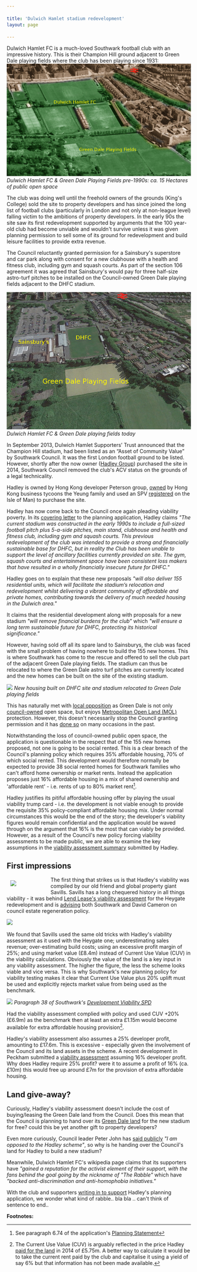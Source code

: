 ```yaml
---

title: 'Dulwich Hamlet stadium redevelopment'
layout: page

---
```

Dulwich Hamlet FC is a much-loved Southwark football club with an impressive history. This is their Champion Hill ground adjacent to Green Dale playing fields where the club has been playing since 1931: 
![](/img/greendale.jpg)
*Dulwich Hamlet FC & Green Dale Playing Fields pre-1990s: ca. 15 Hectares of public open space*

The club was doing well until the freehold owners of the grounds (King's College) sold the site to property developers and has since joined the long list of football clubs (particularly in London and not only at non-league level) falling victim to the ambitions of property developers. In the early 90s the site saw its first redevelopment supported by arguments that the 100 year-old club had become unviable and wouldn't survive unless it was given planning permission to sell some of its ground for redevelopment and build leisure facilities to provide extra revenue.  

The Council reluctantly granted permission for a Sainsbury's superstore and car park along with consent for a new clubhouse with a health and fitness club, including gym and squash courts. As part of the section 106 agreement it was agreed that Sainsbury's would pay for three half-size astro-turf pitches to be installed on the Council-owned Green Dale playing fields adjacent to the DHFC stadium.

![](/img/dhfc2.jpg)
*Dulwich Hamlet FC & Green Dale playing fields today*


In September 2013, Dulwich Hamlet Supporters’ Trust announced that the Champion Hill stadium, had been listed as an “Asset of Community Value” by Southwark Council. It was the first London football ground to be listed. However, shortly after the now owner ([Hadley Group](http://hadleypropertygroup.com/)) purchased the site in 2014, Southwark Council removed the club's ACV status on the grounds of a legal technicality. 

Hadley is owned by Hong Kong developer Peterson group, [owned](http://www.telegraph.co.uk/business/2016/04/07/wealthy-hong-kong-family-to-plough-200m-into-uk-real-estate/) by Hong Kong business tycoons the Yeung family and used an SPV [registered](http://35percent.org/img/LRegisterDHFC.pdf) on the Isle of Man) to purchase the site. 

Hadley has now come back to the Council once again pleading viability poverty. In its [covering letter](http://planbuild.southwark.gov.uk/documents/?GetDocument=%7b%7b%7b!MOs846oklOp6ieOeJtYFyA%3d%3d!%7d%7d%7d) to the planning application, Hadley claims _"The current stadium was constructed in the early 1990s to include a full-sized football pitch plus 5-a-side pitches, main stand, clubhouse and health and fitness club, including gym and squash courts. This previous redevelopment of the club was intended to provide a strong and financially sustainable base for DHFC, but in reality the Club has been unable to support the level of ancillary facilities currently provided on site. The gym, squash courts and entertainment space have been consistent loss makers that have resulted in a wholly financially insecure future for DHFC."_

Hadley goes on to explain that these new proposals _"will also deliver 155 residential units, which will facilitate the stadium’s relocation and redevelopment whilst delivering a vibrant community of affordable and private homes, contributing towards the delivery of much needed housing in the Dulwich area."_

It claims that the residential development along with proposals for a new stadium _"will remove financial burdens for the club"_ which _"will ensure a long term sustainable future for DHFC, protecting its historical significance."_

However, having sold off all its spare land to Sainsburys, the club was faced with the small problem of having nowhere to build the 155 new homes. This is where Southwark has come to the rescue and offered to sell the club part of the adjacent Green Dale playing fields. The stadium can thus be relocated to where the Green Dale astro turf pitches are currently located and the new homes can be built on the site of the existing stadium.

![](http://35percent.org/img/dhfc3.jpg)
*New housing built on DHFC site and stadium relocated to Green Dale playing fields*

This has naturally met with [local opposition](http://www.friendsofdkhwood.org/2016/04/green-dale-planning-application/) as Green Dale is not only [council-owned](http://35percent.org/img/LRegisterGreenDale.pdf) open space, but enjoys [Metropolitan Open Land (MOL)](https://en.wikipedia.org/wiki/Metropolitan_Open_Land) protection. However, this doesn't necessarily stop the Council granting permission and it has [done so](http://35percent.org/sustainable-development/) on many occasions in the past. 
 
Notwithstanding the loss of council-owned public open space, the application is questionable in the respect that of the 155 new homes proposed, not one is going to be social rented. This is a clear breach of the Council's planning policy which requires 35% affordable housing, 70% of which social rented. This development would therefore normally be expected to provide 38 social rented homes for Southwark families who can't afford home ownership or market rents. Instead the application proposes just 16% affordable housing in a mix of shared ownership and 'affordable rent' - i.e. rents of up to 80% market rent[^1].

Hadley justifies its pitiful affordable housing offer by playing the usual viability trump card - i.e. the development is not viable enough to provide the requisite 35% policy-compliant affordable housing mix. Under normal circumstances this would be the end of the story; the developer's viability figures would remain confidential and the application would be waved through on the argument that 16% is the most that can viably be provided. However, as a result of the Council's new policy forcing viability assessments to be made public, we are able to examine the key assumptions in the [viability assessment summary](http://planbuild.southwark.gov.uk/documents/?GetDocument=%7b%7b%7b!g6Huud%2ffC8539Zj%2bH4Z0qg%3d%3d!%7d%7d%7d) submitted by Hadley.

## First impressions
<img src="http://35percent.org/img/socialcleanserssavills.jpg" align="left" style="margin:10px" width="100">The first thing that strikes us is that Hadley's viability was compiled by our old friend and global property giant Savills. Savills has a long chequered history in all things viability - it was behind [Lend Lease's viability assessment](http://35percent.org/2015-06-25-heygate-viability-assessment-finally-revealed/) for the Heygate redevelopment and is [advising](http://35percent.org/the-southwark-clearances/#completing-southwarks-clearances-with-savills) both Southwark and David Cameron on council estate regeneration policy.

![](http://35percent.org/img/savills.png)

We found that Savills used the same old tricks with Hadley's viability assessment as it used with the Heygate one; underestimating sales revenue; over-estimating build costs; using an excessive profit margin of 25%; and using market value (£8.4m) instead of Current Use Value (CUV) in the viability calculations. Obviously the value of the land is a key input in any viability assessment. The higher the figure, the less the scheme looks viable and vice versa. This is why Southwark's new planning policy for viability testing makes it clear that Current Use Value plus 20% uplift must be used and explicitly rejects market value from being used as the benchmark.

![](http://35percent.org/img/spd_cuv.png)
*Paragraph 38 of Southwark's [Development Viability SPD](http://www.southwark.gov.uk/download/downloads/id/13431/development_viability_spd)*
    
Had the viability assessment complied with policy and used CUV +20% (£6.9m) as the benchmark then at least an extra £1.15m would become available for extra affordable housing provision[^2].

Hadley's viability assessment also assumes a 25% developer profit, amounting to £17.6m. This is excessive - especially given the involvement of the Council and its land assets in the scheme. A recent development in Peckham submitted a [viability assessment](http://planbuild.southwark.gov.uk/documents/?GetDocument=%7b%7b%7b!nspksmACnecLtzpJPG4%2fhw%3d%3d!%7d%7d%7d) assuming 16% developer profit. Why does Hadley require 25% profit? were it to assume a profit of 16% (ca. £10m) this would free up around £7m for the provision of extra affordable housing.

## Land give-away?
Curiously, Hadley's viability assessment doesn't include the cost of buying/leasing the Green Dale land from the Council. Does this mean that the Council is planning to hand over its [Green Dale land](http://35percent.org/img/LRegisterGreenDale.pdf) for the new stadium for free? could this be yet another gift to property developers?

Even more curiously, Council leader Peter John has [said publicly](http://www.southwarknews.co.uk/news/final-plans-new-dulwich-hamlet-stadium-submitted/) _"I am opposed to the Hadley scheme"_, so why is he handing over the Council's land for Hadley to build a new stadium?

Meanwhile, Dulwich Hamlet FC's wikipedia page claims that its supporters have _"gained a reputation for the activist element of their support, with the fans behind the goal going by the nickname of "The Rabble"_ which have _"backed anti-discrimination and anti-homophobia initiatives."_

With the club and supporters [writing in to support](http://www.pitchero.com/clubs/dulwichhamlet/news/dulwich-hamlet-new-stadium-support-the-application-1613670.html) Hadley's planning application, we wonder what kind of rabble.. bla bla .. can't think of sentence to end.. 

__Footnotes:__

[^1]: See paragraph 6.74 of the application's [Planning Statement](http://planbuild.southwark.gov.uk/documents/?GetDocument=%7b%7b%7b!s5yeW%2bePQpbhAWzOWHVWkg%3d%3d!%7d%7d%7d)

[^2]: The Current Use Value (CUV) is arguably reflected in the price Hadley [paid for the land](http://35percent.org/img/LRegisterDHFC.pdf) in 2014 of £5.75m. A better way to calculate it would be to take the current rent paid by the club and capitalise it using a yield of say 6% but that information has not been made available.
